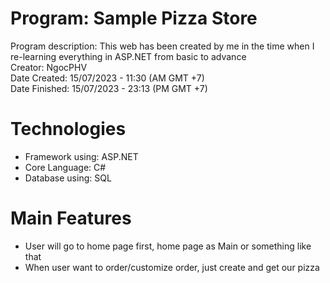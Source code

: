 # Program: Sample Pizza Store
Program description: This web has been created by me in the time when I re-learning everything in ASP.NET from basic to advance <br />
Creator: NgocPHV <br />
Date Created: 15/07/2023 - 11:30 (AM GMT +7) <br />
Date Finished: 15/07/2023 - 23:13 (PM GMT +7)  <br />

# Technologies
- Framework using: ASP.NET
- Core Language: C#
- Database using: SQL

# Main Features
- User will go to home page first, home page as Main or something like that
- When user want to order/customize order, just create and get our pizza
